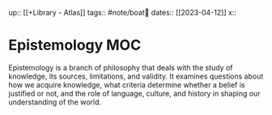 up:: [[+Library - Atlas]]
tags:: #note/boat🚤 
dates:: [[2023-04-12]]
x::

# Epistemology MOC

Epistemology is a branch of philosophy that deals with the study of knowledge, its sources, limitations, and validity. It examines questions about how we acquire knowledge, what criteria determine whether a belief is justified or not, and the role of language, culture, and history in shaping our understanding of the world.

